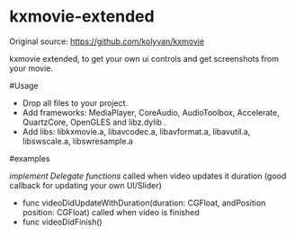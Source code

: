 # kxmovie-extended
Original source: https://github.com/kolyvan/kxmovie

kxmovie extended, to get your own ui controls and get screenshots from your movie.

#Usage

- Drop all files to your project.
- Add frameworks: MediaPlayer, CoreAudio, AudioToolbox, Accelerate, QuartzCore, OpenGLES and libz.dylib .
- Add libs: libkxmovie.a, libavcodec.a, libavformat.a, libavutil.a, libswscale.a, libswresample.a

#examples

*implement Delegate functions*
called when video updates it duration (good callback for updating your own UI/Slider)
- func videoDidUpdateWithDuration(duration: CGFloat, andPosition position: CGFloat) 
called when video is finished
- func videoDidFinish()
